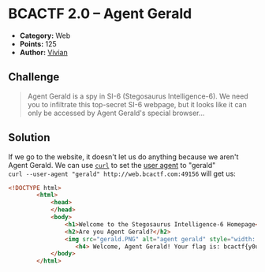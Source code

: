 # BCACTF 2.0 – Agent Gerald

* **Category:** Web
* **Points:** 125
* **Author:** [Vivian](https://github.com/vivian-dai)

## Challenge

> Agent Gerald is a spy in SI-6 (Stegosaurus Intelligence-6). We need you to infiltrate this top-secret SI-6 webpage, but it looks like it can only be accessed by Agent Gerald's special browser...

## Solution

If we go to the website, it doesn't let us do anything because we aren't Agent Gerald. We can use [`curl`](https://curl.se) to set the [user agent](https://curl.se/docs/manpage.html#-A) to "gerald"  
`curl --user-agent "gerald" http://web.bcactf.com:49156` will get us:  
```html
<!DOCTYPE html>
        <html>
            <head>
            </head>
            <body>
                <h1>Welcome to the Stegosaurus Intelligence-6 Homepage</h1>
                <h2>Are you Agent Gerald?</h2>
                <img src="gerald.PNG" alt="agent gerald" style="width: 50%"></img>
                   <h4> Welcome, Agent Gerald! Your flag is: bcactf{y0u_h@ck3d_5tegos@urus_1nt3lligence} </h4>
            </body>
        </html>
```